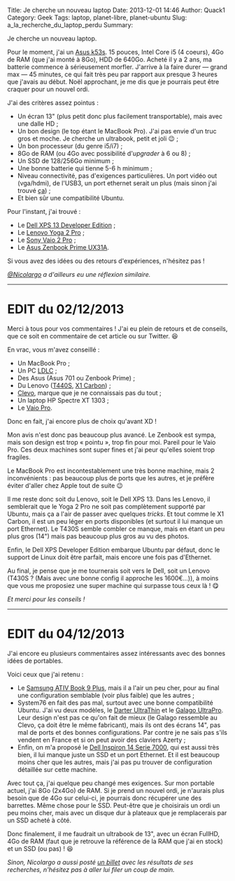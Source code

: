 Title: Je cherche un nouveau laptop
Date: 2013-12-01 14:46
Author: Quack1
Category: Geek
Tags: laptop, planet-libre, planet-ubuntu
Slug: a_la_recherche_du_laptop_perdu
Summary: 

Je cherche un nouveau laptop.

Pour le moment, j'ai un [Asus k53s](http://www.laptopspirit.fr/91089/asus-k53sv-sx080v-156-pouces-core-i5-sandy-gt-540m-optimus-640-go-a-699e.html "Asus K53SV-SX080V, 15.6 pouces : Core i5 Sandy, GT 540M, Optimus, 640 Go à 699€"). 15 pouces, Intel Core i5 (4 coeurs), 4Go de RAM (que j'ai monté à 8Go), HDD de 640Go. Acheté il y a 2 ans, ma batterie commence à sérieusement morfler. J'arrive à la faire durer — grand max — 45 minutes, ce qui fait très peu par rapport aux presque 3 heures que j'avais au début. Noël approchant, je me dis que je pourrais peut être craquer pour un nouvel ordi.

J'ai des critères assez pointus : 

- Un écran 13" (plus petit donc plus facilement transportable), mais avec une dalle HD ;
- Un bon design (le top étant le MacBook Pro). J'ai pas envie d'un truc gros et moche. Je cherche un ultrabook, petit et joli 😉 ;
- Un bon processeur (du genre i5/i7) ;
- 8Go de RAM (ou 4Go avec possibilité d'_upgrader_ à 6 ou 8) ;
- Un SSD de 128/256Go minimum ;
- Une bonne batterie qui tienne 5-6 h minimum ;
- Niveau connectivité, pas d'exigences particulières. Un port vidéo out (vga/hdmi), de l'USB3, un port ethernet serait un plus (mais sinon j'ai trouvé [ça](http://store.apple.com/fr/product/MC704ZM/A/adaptateur-usb-ethernet-apple?fnode=51 "Adaptateur USB Ethernet Apple ")) ;
- Et bien sûr une compatibilité Ubuntu.

Pour l'instant, j'ai trouvé : 

- Le [Dell XPS 13 Developer Edition](http://www.dell.com/fr/entreprise/p/xps-13-linux/pd) ;
- Le [Lenovo Yoga 2 Pro](http://shop.lenovo.com/fr/fr/laptops/ideapad/yoga/yoga-2-pro/) ;
- Le [Sony Vaio 2 Pro](http://store.sony.com/vaio-pro-13-ultrabooks/cat-27-catid-All-13-Ultrabook-Pro;pgid=yHFG8DtctnBSRpnEku0Sfoys0000ezfdrkby;sid=Hujr2VMqi-HO2QGxehCS3csg19OlHDxmW5ncaDDl) ;
- Le [Asus Zenbook Prime UX31A](http://www.ldlc.com/fiche/PB00143422.html).

Si vous avez des idées ou des retours d'expériences, n'hésitez pas !

_[@Nicolargo](https://twitter.com/nicolargo/status/406744322646609920) a d'ailleurs eu une réflexion similaire._

---------------------------------------

# EDIT du 02/12/2013

Merci à tous pour vos commentaires ! J'ai eu plein de retours et de conseils, que ce soit en commentaire de cet article ou sur Twitter. 😆

En vrac, vous m'avez conseillé : 

- Un MacBook Pro ;
- Un PC [LDLC](http://www.ldlc.com/fiche/PB00153306.html) ;
- Des Asus (Asus 701 ou Zenbook Prime) ;
- Du Lenovo ([T440S](http://shop.lenovo.com/fr/fr/laptops/thinkpad/t-series/t440s/?&cid=fr|semd|se|google|lenovofrdirect|z18D75|g-c), [X1 Carbon](http://shop.lenovo.com/fr/fr/laptops/thinkpad/x-series/x1-carbon/)) ;
- [Clevo](http://www.clevo.fr/shop/clevo-w230st-pack.html), marque que je ne connaissais pas du tout ;
- Un laptop HP Spectre XT 1303 ;
- Le [Vaio Pro](http://www.sony.fr/product/vn-pro).

Donc en fait, j'ai encore plus de choix qu'avant XD !

Mon avis n'est donc pas beaucoup plus avancé. Le Zenbook est sympa, mais son design est trop « pointu », trop fin pour moi. Pareil pour le Vaio Pro. Ces deux machines sont super fines et j'ai peur qu'elles soient trop fragiles.

Le MacBook Pro est incontestablement une très bonne machine, mais 2 inconvénients : pas beaucoup plus de ports que les autres, et je préfère éviter d'aller chez Apple tout de suite 😉

Il me reste donc soit du Lenovo, soit le Dell XPS 13. Dans les Lenovo, il semblerait que le Yoga 2 Pro ne soit pas complètement supporté par Ubuntu, mais ça a l'air de passer avec quelques _tricks_. Et tout comme le X1 Carbon, il est un peu léger en ports disponibles (et surtout il lui manque un port Ethernet). Le T430S semble combler ce manque, mais en étant un peu plus gros (14") mais pas beaucoup plus gros au vu des photos.

Enfin, le Dell XPS Developer Edition embarque Ubuntu par défaut, donc le support de Linux doit être parfait, mais encore une fois pas d'Ethernet.

Au final, je pense que je me tournerais soit vers le Dell, soit un Lenovo (T430S ? (Mais avec une bonne config il approche les 1600€...)), à moins que vous me proposiez une super machine qui surpasse tous ceux là ! 😋

_Et merci pour les conseils !_

---------------------------------------

# EDIT du 04/12/2013

J'ai encore eu plusieurs commentaires assez intéressants avec des bonnes idées de portables.

Voici ceux que j'ai retenu : 

- Le [Samsung ATIV Book 9 Plus](http://www.materiel.net/ordinateur-portable/samsung-ativbook-9-plus-qhd-np940x3g-k01fr-94120.html?affcode=adwords_shop&gclid=CPLUv4nWyLoCFcTLtAodVxkAww), mais il a l'air un peu cher, pour au final une configuration semblable (voir plus faible) que les autres ;
- System76 en fait des pas mal, surtout avec une bonne compatibilité Ubuntu. J'ai vu deux modèles, le [Darter UltraThin](https://www.system76.com/laptops/model/daru4) et le [Galago UltraPro](https://www.system76.com/laptops/model/galu1). Leur design n'est pas ce qu'on fait de mieux (le Galago ressemble au Clevo, ça doit être le même fabricant), mais ils ont des écrans 14", pas mal de ports et des bonnes configurations. Par contre je ne sais pas s'ils vendent en France et si on peut avoir des claviers Azerty ;
- Enfin, on m'a proposé le [Dell Inspiron 14 Serie 7000](http://www.dell.com/fr/p/inspiron-14-7437/pd), qui est aussi très bien, il lui manque juste un SSD et un port Ethernet. Et il est beaucoup moins cher que les autres, mais j'ai pas pu trouver de configuration détaillée sur cette machine.

Avec tout ça, j'ai quelque peu changé mes exigences. Sur mon portable actuel, j'ai 8Go (2x4Go) de RAM. Si je prend un nouvel ordi, je n'aurais plus besoin que de 4Go sur celui-ci, je pourrais donc récupérer une des barrettes. Même chose pour le SSD. Peut-être que je choisirais un ordi un peu moins cher, mais avec un disque dur à plateaux que je remplacerais par un SSD acheté à côté.

Donc finalement, il me faudrait un ultrabook de 13", avec un écran FullHD, 4Go de RAM (faut que je retrouve la référence de la RAM que j'ai en stock) et un SSD (ou pas) ! 😆

_Sinon, Nicolargo a aussi posté [un billet](http://blog.nicolargo.com/2013/12/shortlist-dultrabooks-gnulinux.html) avec les résultats de ses recherches, n'hésitez pas à aller lui filer un coup de main._